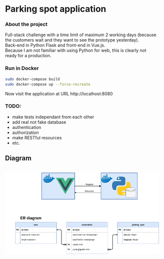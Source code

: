 # Parking spot application
### About the project
Full-stack challenge with a time limit of maximum 2 working days (because the customers wait and they want to see the prototype yesterday).  
Back-end in Python Flask and front-end in Vue.js.    
Because I am not familiar with using Python for web, this is clearly not ready for a production.  

### Run in Docker
``` bash
sudo docker-compose build
sudo docker-compose up --force-recreate
```
Now visit the application at URL http://localhost:8080

### TODO:
* make tests independant from each other
* add real not fake database
* authentication
* authorization
* make RESTful resources
* etc.

## Diagram
\
![data_model](diagram.png)